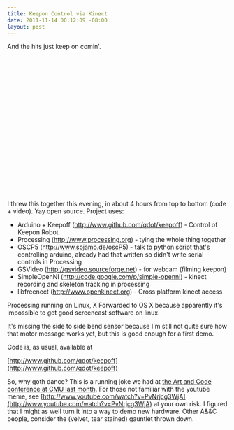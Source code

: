 ```yaml
--- 
title: Keepon Control via Kinect
date: 2011-11-14 00:12:09 -08:00
layout: post
---
```


And the hits just keep on comin'.

<CENTER><object width="420" height="315"><param name="movie" value="http://www.youtube.com/v/6XhbYWLnsq0?version=3&amp;hl=en_US"></param><param name="allowFullScreen" value="true"></param><param name="allowscriptaccess" value="always"></param><embed src="http://www.youtube.com/v/6XhbYWLnsq0?version=3&amp;hl=en_US" type="application/x-shockwave-flash" width="420" height="315" allowscriptaccess="always" allowfullscreen="true"></embed></object></CENTER>

I threw this together this evening, in about 4 hours from top to
bottom (code + video). Yay open source. Project uses:

* Arduino + Keepoff (http://www.github.com/qdot/keepoff) - Control of Keepon Robot
* Processing (http://www.processing.org) - tying the whole thing together
* OSCP5 (http://www.sojamo.de/oscP5) - talk to python script that's controlling arduino, already had that written so didn't write serial controls in Processing
* GSVideo (http://gsvideo.sourceforge.net) - for webcam (filming keepon)
* SimpleOpenNI (http://code.google.com/p/simple-openni) - kinect recording and skeleton tracking in processing
* libfreenect (http://www.openkinect.org) - Cross platform kinect access

Processing running on Linux, X Forwarded to OS X because apparently
it's impossible to get good screencast software on linux.

It's missing the side to side bend sensor because I'm still not quite
sure how that motor message works yet, but this is good enough for a
first demo.

Code is, as usual, available at

[http://www.github.com/qdot/keepoff](http://www.github.com/qdot/keepoff)

So, why goth dance? This is a running joke we had at
[the Art and Code conference at CMU last month](http://www.artandcode.com/3d).
For those not familiar with the youtube meme, see
[http://www.youtube.com/watch?v=PvNrjcg3WjA](http://www.youtube.com/watch?v=PvNrjcg3WjA)
at your own risk. I figured that I might as well turn it into a way to
demo new hardware. Other A&&C people, consider the (velvet, tear
stained) gauntlet thrown down.
